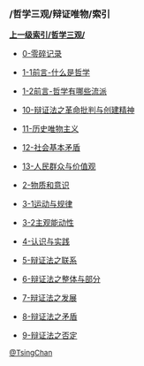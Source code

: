 ### /哲学三观/辩证唯物/索引


**[上一级索引/哲学三观/](/哲学三观/)**

- [0-零碎记录](/哲学三观/辩证唯物/0-零碎记录)

- [1-1前言-什么是哲学](/哲学三观/辩证唯物/1-1前言-什么是哲学)

- [1-2前言-哲学有哪些流派](/哲学三观/辩证唯物/1-2前言-哲学有哪些流派)

- [10-辩证法之革命批判与创建精神](/哲学三观/辩证唯物/10-辩证法之革命批判与创建精神)

- [11-历史唯物主义](/哲学三观/辩证唯物/11-历史唯物主义)

- [12-社会基本矛盾](/哲学三观/辩证唯物/12-社会基本矛盾)

- [13-人民群众与价值观](/哲学三观/辩证唯物/13-人民群众与价值观)

- [2-物质和意识](/哲学三观/辩证唯物/2-物质和意识)

- [3-1运动与规律](/哲学三观/辩证唯物/3-1运动与规律)

- [3-2主观能动性](/哲学三观/辩证唯物/3-2主观能动性)

- [4-认识与实践](/哲学三观/辩证唯物/4-认识与实践)

- [5-辩证法之联系](/哲学三观/辩证唯物/5-辩证法之联系)

- [6-辩证法之整体与部分](/哲学三观/辩证唯物/6-辩证法之整体与部分)

- [7-辩证法之发展](/哲学三观/辩证唯物/7-辩证法之发展)

- [8-辩证法之矛盾](/哲学三观/辩证唯物/8-辩证法之矛盾)

- [9-辩证法之否定](/哲学三观/辩证唯物/9-辩证法之否定)


<font size=2 color='grey'> [@TsingChan](http://www.9ong.com/) </font>

